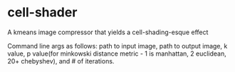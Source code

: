 # cell-shader
A kmeans image compressor that yields a cell-shading-esque effect

Command line args as follows: path to input image, path to output image, k value, p value(for minkowski distance metric - 1 is manhattan, 2 euclidean, 20+ chebyshev), and # of iterations.
